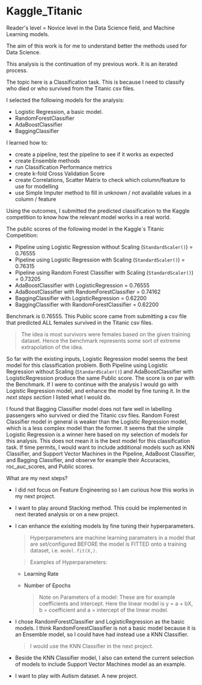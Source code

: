 # Kaggle_Titanic
Reader's level = Novice level in the Data Science field, and Machine Learning models.

The aim of this work is for me to understand better the methods used for Data Science. <br>

This analysis is the continuation of my previous work. It is an iterated process. <br>

The topic here is a Classification task. This is because I need to classify who died or who survived from the Titanic csv files. <br>

I selected the following models for the analysis: <br>
* Logistic Regression, a basic model.
* RandomForestClassifier
* AdaBoostClassifier
* BaggingClassifier

I learned how to: <BR>
* create a pipeline, test the pipeline to see if it works as expected <br>
* create Ensemble methods <br>
* run Classification Performance metrics <br>
* create k-fold Cross Validation Score <br>
* create Correlations, Scatter Matrix to check which column/feature to use for modelling <br>
* use Simple Imputer method to fill in unknown / not available values in a column / feature <br>

Using the outcomes, I submitted the predicted classification to the Kaggle competition to know how the relevant model works in a real world. <br> 
    
The public scores of the following model in the Kaggle´s Titanic Competition: <br>

+ Pipeline using Logistic Regression without Scaling (`StandardScaler()`) = 0.76555
+ Pipeline using Logistic Regression with Scaling (`StandardScaler()`) = 0.76315
+ Pipeline using Random Forest Classifier with Scaling (`StandardScaler()`) = 0.73205
+ AdaBoostClassifier with LogisticRegression = 0.76555 <br>
+ AdaBoostClassifier with RandomForestClassifier = 0.74162 <br>
+ BaggingClassifier with LogisticRegression = 0.62200 <br>
+ BaggingClassifier with RandomForestClassifier = 0.62200 <br>

Benchmark is 0.76555. This Public score came from submitting a csv file that predicted ALL females survived in the Titanic csv files. <br>
 > The idea is most survivors were females based on the given training dataset. Hence the benchmark represents some sort of extreme extrapolation of the idea. <br>
        
So far with the existing inputs, Logistic Regression model seems the best model for this classification problem. Both Pipeline using Logistic Regression without Scaling (`StandardScaler()`) and AdaBoostClassifier with LogisticRegression produce the same Public score. The score is on par with the Benchmark. If I were to continue with the analysis I would go with Logistic Regression model, and enhance the model by fine tuning it. In the _next steps section_ I listed what I would do. <br>     
    
I found that Bagging Classifier model does not fare well in labelling passengers who survived or died the Titanic csv files. Random Forest Classifier model in general is weaker than the Logistic Regression model, which is a less complex model than the former. It seems that the simple Logistic Regression is a winner here based on my selection of models for this analysis. This does not mean it is the best model for this classification task. If time permits, I would want to include additional models such as KNN Classifier, and Support Vector Machines in the Pipeline, AdaBoost Classifier, and Bagging Classifier, and observe for example their Accuracies, roc_auc_scores, and Public scores. <br> 

What are my next steps? <br>
* I did not focus on Feature Engineering so I am curious how this works in my next project. <br>
* I want to play around Stacking method. This could be implemented in next iterated analysis or on a new project. <br>
* I can enhance the exisiting models by fine tuning their hyperparameters. <br>
    > Hyperparameters are machine learning paramaters in a model that are set/configured BEFORE the model is FITTED onto a training dataset, i.e. `model.fit(X,)`. <br>
        
    > Examples of Hyperparameters: 
    * Learning Rate
    * Number of Epochs
    
        > Note on Parameters of a model: These are for example coefficients and intercept. Here the linear model is y = a + bX, b = coefficient and a = intercept of the linear model. <br>
    
* I chose RandomForestClassifier and LogisticRegression as the basic models. I think RandomForestClassifier is not a basic model because it is an Ensemble model, so I could have had instead use a KNN Classifier. <br>
    > I would use the KNN Classifier in the next project. <br>
* Beside the KNN Classifier model, I also can extend the current selection of models to include Support Vector Machines model as an example. <br>
* I want to play with Autism dataset. A new project. <br>
